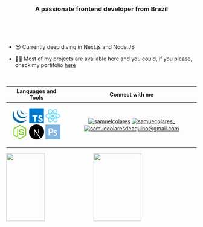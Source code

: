 <h1 align="center"></h1>
<h3 align="center">A passionate frontend developer from Brazil</h3>
<br><br><br>

- 😎 Currently deep diving in Next.js and Node.JS

- 👨‍💻 Most of my projects are available here and you could, if you please, check my portifolio <a href="https://samuelcolares.vercel.app/">here</a>
<br><br><br>

<div align="left">

|  **Languages and Tools** | **Connect with me**  |
|:---:|:---:|
|  <p><img src="https://raw.githubusercontent.com/devicons/devicon/1119b9f84c0290e0f0b38982099a2bd027a48bf1/icons/jquery/jquery-plain.svg" alt="jQuery" title="jQuery" width="40" height="40"/> <img src="https://raw.githubusercontent.com/devicons/devicon/1119b9f84c0290e0f0b38982099a2bd027a48bf1/icons/typescript/typescript-original.svg" alt="TypeScript" title="TypeScript" width="40" height="40"/> <img src="https://raw.githubusercontent.com/devicons/devicon/1119b9f84c0290e0f0b38982099a2bd027a48bf1/icons/react/react-original.svg" alt="React.js" title="React.js" width="40" height="40"/> <img src="https://raw.githubusercontent.com/devicons/devicon/1119b9f84c0290e0f0b38982099a2bd027a48bf1/icons/nodejs/nodejs-plain.svg" alt="Node.js" title="Node.js" width="40" height="40"/> <img src="https://raw.githubusercontent.com/devicons/devicon/1119b9f84c0290e0f0b38982099a2bd027a48bf1/icons/nextjs/nextjs-original.svg" alt="Photoshop" title="Photoshop" width="40" height="40"/>  <img src="https://raw.githubusercontent.com/devicons/devicon/1119b9f84c0290e0f0b38982099a2bd027a48bf1/icons/photoshop/photoshop-plain.svg" alt="Photoshop" title="Photoshop" width="40" height="40"/></p>|<p><a href="https://linkedin.com/in/samuelcolares" target="blank"><img align="center" src="https://raw.githubusercontent.com/rahuldkjain/github-profile-readme-generator/master/src/images/icons/Social/linked-in-alt.svg" alt="samuelcolares" height="30" width="40" /></a> <a href="https://instagram.com/samuelcolares_" target="_blank"><img align="center" src="https://raw.githubusercontent.com/rahuldkjain/github-profile-readme-generator/master/src/images/icons/Social/instagram.svg" alt="samuecolares_" height="30" width="40" /></a> <a href="mailto:samuelcolaresdeaquino@gmail.com" target="blank"><img align="center" src="https://upload.wikimedia.org/wikipedia/commons/8/8c/Gmail_Icon_%282013-2020%29.svg" alt="samuecolaresdeaquino@gmail.com" height="30" width="40" /></a></p> |

</div>

<!--GIT STATUS-->
<div align="left">
<img height="180em" width="45%" src="https://github-readme-stats.vercel.app/api/top-langs/?username=samuelcolares&layout=compact&langs_count=7&theme=vision-friendly-dark"/>
  <a href="https://github.com/samuelcolares">
    <img height="180em" width="50%" src="https://github-readme-stats.vercel.app/api?username=samuelcolares&show_icons=true&theme=vision-friendly-dark&include_all_commits=true&count_private=true"/>
    
  </a>
</div>
<br>

